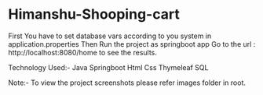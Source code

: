 # Himanshu-Shooping-cart
First You have to set database vars according to you system in application.properties
Then Run the project as springboot app
Go to the url : http://localhost:8080/home to see the results.

Technology Used:-
Java Springboot
Html
Css
Thymeleaf
SQL

Note:- To view  the project screenshots please refer images folder in root.

